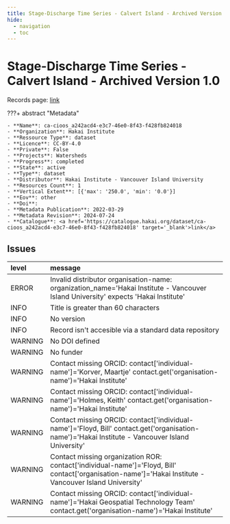 ```yaml
---
title: Stage-Discharge Time Series - Calvert Island - Archived Version 1.0
hide:
  - navigation
  - toc
---
```


# Stage-Discharge Time Series - Calvert Island - Archived Version 1.0

Records page: <a href='https://catalogue.hakai.org/dataset/ca-cioos_a242acd4-e3c7-46e0-8f43-f428fb824018' target='_blank'>link</a>

???+ abstract "Metadata"

    - **Name**: ca-cioos_a242acd4-e3c7-46e0-8f43-f428fb824018 
    - **Organization**: Hakai Institute 
    - **Ressource Type**: dataset 
    - **Licence**: CC-BY-4.0 
    - **Private**: False 
    - **Projects**: Watersheds 
    - **Progress**: completed 
    - **State**: active 
    - **Type**: dataset 
    - **Distributor**: Hakai Institute - Vancouver Island University 
    - **Resources Count**: 1 
    - **Vertical Extent**: [{'max': '250.0', 'min': '0.0'}] 
    - **Eov**: other 
    - **Doi**:  
    - **Metadata Publication**: 2022-03-29 
    - **Metadata Revision**: 2024-07-24 
    - **Catalogue**: <a href='https://catalogue.hakai.org/dataset/ca-cioos_a242acd4-e3c7-46e0-8f43-f428fb824018' target='_blank'>link</a> 

<div id='map'></div>




## Issues
| level   | message                                                                                                                                                  |
|:--------|:---------------------------------------------------------------------------------------------------------------------------------------------------------|
| ERROR   | Invalid distributor organisation-name: organization_name='Hakai Institute - Vancouver Island University' expects 'Hakai Institute'                       |
| INFO    | Title is greater than 60 characters                                                                                                                      |
| INFO    | No version                                                                                                                                               |
| INFO    | Record isn't accesible via a standard data repository                                                                                                    |
| WARNING | No DOI defined                                                                                                                                           |
| WARNING | No funder                                                                                                                                                |
| WARNING | Contact missing ORCID: contact['individual-name']='Korver, Maartje' contact.get('organisation-name')='Hakai Institute'                                   |
| WARNING | Contact missing ORCID: contact['individual-name']='Holmes, Keith' contact.get('organisation-name')='Hakai Institute'                                     |
| WARNING | Contact missing ORCID: contact['individual-name']='Floyd, Bill' contact.get('organisation-name')='Hakai Institute - Vancouver Island University'         |
| WARNING | Contact missing organization ROR:  contact['individual-name']='Floyd, Bill' contact['organisation-name']='Hakai Institute - Vancouver Island University' |
| WARNING | Contact missing ORCID: contact['individual-name']='Hakai Geospatial Technology Team' contact.get('organisation-name')='Hakai Institute'                  |


<script>
   document.addEventListener("DOMContentLoaded", function() {
    var map = L.map('map').setView([51.505, -125.09], 5);
    L.tileLayer('https://tile.openstreetmap.org/{z}/{x}/{y}.png', {
        maxZoom: 19,
        attribution: '&copy; <a href="http://www.openstreetmap.org/copyright">OpenStreetMap</a>'
    }).addTo(map);
    var geojsonFeature = {
        "type": "Feature",
        "properties": {
            "name" : "Stage-Discharge Time Series - Calvert Island - Archived Version 1.0"
        },
        "geometry": {'type': 'Polygon', 'coordinates': [[[-128.13217163085935, 51.59626804559349], [-127.97149658203124, 51.59626804559349], [-127.97149658203124, 51.6857538480987], [-128.13217163085935, 51.6857538480987], [-128.13217163085935, 51.59626804559349]]]}
    }
    L.geoJSON(geojsonFeature).addTo(map);
   })
</script>
